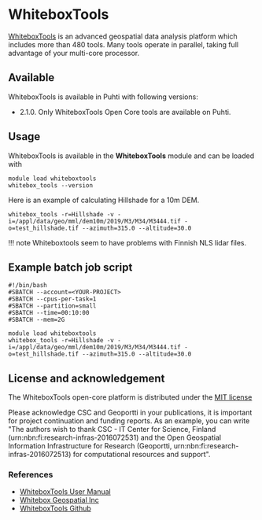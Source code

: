 # WhiteboxTools

[WhiteboxTools](https://www.whiteboxgeo.com/manual/wbt_book/intro.html) is an advanced geospatial data analysis platform which includes more than 480 tools. Many tools operate in parallel, taking full advantage of your multi-core processor.

## Available

WhiteboxTools is available in Puhti with following versions:

* 2.1.0. Only WhiteboxTools Open Core tools are available on Puhti.

## Usage

WhiteboxTools is available in the __WhiteboxTools__ module and can be loaded with

```
module load whiteboxtools
whitebox_tools --version
```

Here is an example of calculating Hillshade for a 10m DEM. 

```
whitebox_tools -r=Hillshade -v -i=/appl/data/geo/mml/dem10m/2019/M3/M34/M3444.tif -o=test_hillshade.tif --azimuth=315.0 --altitude=30.0
```

!!! note
    Whiteboxtools seem to have problems with Finnish NLS lidar files.

## Example batch job script

```
#!/bin/bash
#SBATCH --account=<YOUR-PROJECT>
#SBATCH --cpus-per-task=1
#SBATCH --partition=small
#SBATCH --time=00:10:00
#SBATCH --mem=2G

module load whiteboxtools
whitebox_tools -r=Hillshade -v -i=/appl/data/geo/mml/dem10m/2019/M3/M34/M3444.tif -o=test_hillshade.tif --azimuth=315.0 --altitude=30.0
```

## License and acknowledgement

The WhiteboxTools open-core platform is distributed under the [MIT license](https://www.whiteboxgeo.com/manual/wbt_book/license.html)

Please acknowledge CSC and Geoportti in your publications, it is important for project continuation and funding reports.
As an example, you can write "The authors wish to thank CSC - IT Center for Science, Finland (urn:nbn:fi:research-infras-2016072531) and the Open Geospatial Information Infrastructure for Research (Geoportti, urn:nbn:fi:research-infras-2016072513) for computational resources and support".

### References

* [WhiteboxTools User Manual](https://www.whiteboxgeo.com/manual/wbt_book/intro.html)
* [Whitebox Geospatial Inc](https://www.whiteboxgeo.com/)
* [WhiteboxTools Github](https://github.com/jblindsay/whitebox-tools)



